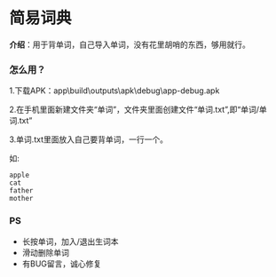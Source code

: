 # 简易词典

**介绍**：用于背单词，自己导入单词，没有花里胡哨的东西，够用就行。



### 怎么用？

1.下载APK：app\build\outputs\apk\debug\app-debug.apk

2.在手机里面新建文件夹“单词”，文件夹里面创建文件“单词.txt”,即“单词/单词.txt”

3.单词.txt里面放入自己要背单词，一行一个。

  如:
````
apple
cat
father
mother
````


### PS

* 长按单词，加入/退出生词本
* 滑动删除单词
* 有BUG留言，诚心修复
